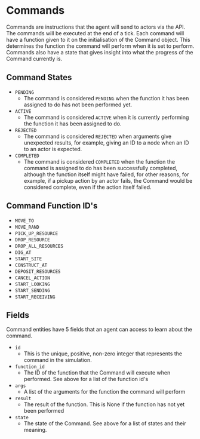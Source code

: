# Commands
Commands are instructions that the agent will send to actors via the API. The commands will be executed at the end of a tick. Each command will have a function given to it on the initialisation of the Command object. This determines the function the command will perform when it is set to perform. Commands also have a state that gives insight into what the progress of the Command currently is.

## Command States
* `PENDING`
  * The command is considered `PENDING` when the function it has been assigned to do has not been performed yet.
* `ACTIVE`
  * The command is considered `ACTIVE` when it is currently performing the function it has been assigned to do.
* `REJECTED`
  * The command is considered `REJECTED` when arguments give unexpected results, for example, giving an ID to a node when an ID to an actor is expected.
* `COMPLETED`
  * The command is considered `COMPLETED` when the function the command is assigned to do has been successfully completed, although the function itself might have failed, for other reasons, for example, if a pickup action by an actor fails, the Command would be considered complete, even if the action itself failed.

## Command Function ID's
* `MOVE_TO`
* `MOVE_RAND`
* `PICK_UP_RESOURCE`
* `DROP_RESOURCE`
* `DROP_ALL_RESOURCES`
* `DIG_AT`
* `START_SITE`
* `CONSTRUCT_AT`
* `DEPOSIT_RESOURCES`
* `CANCEL_ACTION`
* `START_LOOKING`
* `START_SENDING`
* `START_RECEIVING`

## Fields
Command entities have 5 fields that an agent can access to learn about the command. 

* `id`
  * This is the unique, positive, non-zero integer that represents the command in the simulation.
* `function_id`
  * The ID of the function that the Command will execute when performed. See above for a list of the function id's
* `args`
  * A list of the arguments for the function the command will perform
* `result`
  * The result of the function. This is None if the function has not yet been performed
* `state`
  * The state of the Command. See above for a list of states and their meaning.